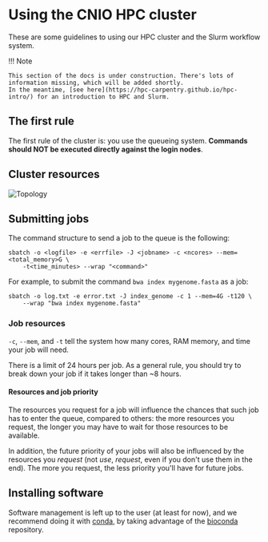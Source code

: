 # Using the CNIO HPC cluster

These are some guidelines to using our HPC cluster and the Slurm workflow system.

!!! Note

    This section of the docs is under construction. There's lots of information missing, which will be added shortly.
    In the meantime, [see here](https://hpc-carpentry.github.io/hpc-intro/) for an introduction to HPC and Slurm.

## The first rule

The first rule of the cluster is: you use the queueing system. **Commands should NOT be executed directly against the login nodes**.

## Cluster resources

![Topology](img/cluster_topo.png)

## Submitting jobs

The command structure to send a job to the queue is the following:

    sbatch -o <logfile> -e <errfile> -J <jobname> -c <ncores> --mem=<total_memory>G \
        -t<time_minutes> --wrap "<command>"

For example, to submit the command `bwa index mygenome.fasta` as a job: 

    sbatch -o log.txt -e error.txt -J index_genome -c 1 --mem=4G -t120 \
        --wrap "bwa index mygenome.fasta"

### Job resources

`-c`, `--mem`, and `-t` tell the system how many cores, RAM memory, and time your job will need.

There is a limit of 24 hours per job. As a general rule, you should try to break down your job if it takes longer than ~8 hours.

#### Resources and job priority

The resources you request for a job will influence the chances that such job has to enter the queue, compared to others:
the more resources you request, the longer you may have to wait for those resources to be available.

In addition, the future priority of your jobs will also be influenced by the resources you *request* (not *use*, *request*, even if you don't use them in the end).
The more you request, the less priority you'll have for future jobs.

## Installing software

Software management is left up to the user (at least for now), and we recommend doing it with [conda](https://docs.conda.io/en/latest/miniconda.html), by taking advantage of the [bioconda](http://bioconda.github.io/) repository.
